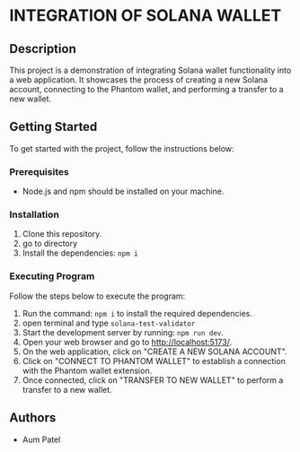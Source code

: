 # INTEGRATION OF SOLANA WALLET

## Description
This project is a demonstration of integrating Solana wallet functionality into a web application. It showcases the process of creating a new Solana account, connecting to the Phantom wallet, and performing a transfer to a new wallet.

## Getting Started
To get started with the project, follow the instructions below:

### Prerequisites
- Node.js and npm should be installed on your machine.

### Installation
1. Clone this repository.
2. go to directory
3. Install the dependencies: `npm i`

### Executing Program
Follow the steps below to execute the program:

1. Run the command: `npm i` to install the required dependencies.
2. open terminal and type `solana-test-validator`
2. Start the development server by running: `npm run dev`.
3. Open your web browser and go to [http://localhost:5173/](http://localhost:5173/).
4. On the web application, click on "CREATE A NEW SOLANA ACCOUNT".
5. Click on "CONNECT TO PHANTOM WALLET" to establish a connection with the Phantom wallet extension.
6. Once connected, click on "TRANSFER TO NEW WALLET" to perform a transfer to a new wallet.

## Authors
- Aum Patel